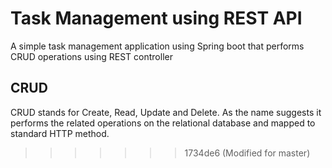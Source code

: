 # Task Management using REST API

A simple task management application using Spring boot that performs CRUD operations using REST controller

## CRUD 
CRUD stands for Create, Read, Update and Delete. As the name suggests it performs the related operations on the relational database and mapped to standard HTTP method.
<!-- 
## Operations

### Get All Tasks
```
    @GetMapping("/alltasks")
    public List<Task> getAllTasks() {
        return taskService.getAllList();
    }
```
Get all tasks stored by a Get Mapping method
![all tasks](https://github.com/ptech12/taskmgmt/blob/master/src/imgs/allTasks.png)


### Get Task by ID
```
    @RequestMapping("/getTask")
    public Task getTask(@RequestParam("id") Integer id) {
        return taskService.getTask(id);
    }
```
Get a task by an id parameter
![id](https://github.com/ptech12/taskmgmt/blob/master/src/imgs/taskById.png)

### Save a Task
```
    @PostMapping(value="/saveTask")
    public void createTask(@RequestBody Task task) {
        taskService.createTask(task);
    }
```
The save task method uses post mapping. It gets a task body as an input and stores into the DB.
![save task](https://github.com/ptech12/taskmgmt/blob/master/src/imgs/saveTask.png)
After saving new Task
![new save task](https://github.com/ptech12/taskmgmt/blob/master/src/imgs/newAllTasks.png)

### Change Status
```
    @RequestMapping(value = "/changeStatus", method = RequestMethod.PUT)
    public void updateStatus(@RequestParam("id") Integer id,  @RequestBody Task task ) { 
        taskService.updateStatus(id, task);
    }
```
The Change status method uses PUT method to update the status of the task by getting id as a parameters and the whole task body as input.
![Change Task](https://github.com/ptech12/taskmgmt/blob/master/src/imgs/changeStatus.png)
Before Change Task
![Before Change Task](https://github.com/ptech12/taskmgmt/blob/master/src/imgs/beforeChange.png)
After Change Task
![After Change Task](https://github.com/ptech12/taskmgmt/blob/master/src/imgs/afterChange.png)


### Delete Task
```
    @DeleteMapping(value = "/deleteTask")
    public void deleteTask(@RequestParam("id") Integer id) { 
        taskService.deleteTask(id);
    }
```
This deletes the entire task using the delete mapping
![Delete Task](https://github.com/ptech12/taskmgmt/blob/master/src/imgs/deleteTask.png)
Before delete Task
![Before delete Task](https://github.com/ptech12/taskmgmt/blob/master/src/imgs/beforeDelete.png)
<<<<<<< HEAD
After delete Task
![After Delete Task](https://github.com/ptech12/taskmgmt/blob/master/src/imgs/afterDelete.png)
=======
![After Delete Task](https://github.com/ptech12/taskmgmt/blob/master/src/imgs/afterDelete.png) -->
>>>>>>> 1734de6 (Modified for master)
